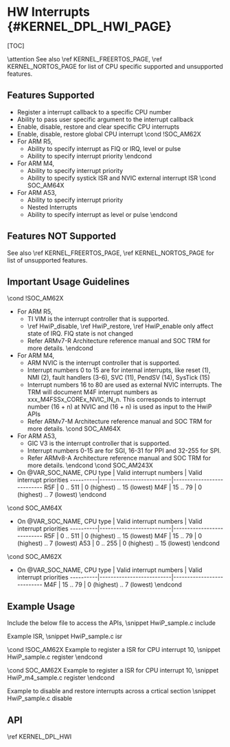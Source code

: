 # HW Interrupts {#KERNEL_DPL_HWI_PAGE}

[TOC]

\attention See also \ref KERNEL_FREERTOS_PAGE, \ref KERNEL_NORTOS_PAGE for list of CPU specific supported and unsupported features.

## Features Supported

- Register a interrupt callback to a specific CPU number
- Ability to pass user specific argument to the interrupt callback
- Enable, disable, restore and clear specific CPU interrupts
- Enable, disable, restore global CPU interrupt
\cond !SOC_AM62X
- For ARM R5,
  - Ability to specify interrupt as FIQ or IRQ, level or pulse
  - Ability to specify interrupt priority
\endcond
- For ARM M4,
  - Ability to specify interrupt priority
  - Ability to specify systick ISR and NVIC external interrupt ISR
\cond SOC_AM64X
- For ARM A53,
  - Ability to specify interrupt priority
  - Nested Interrupts
  - Ability to specify interrupt as level or pulse
\endcond

## Features NOT Supported

See also \ref KERNEL_FREERTOS_PAGE, \ref KERNEL_NORTOS_PAGE for list of unsupported features.

## Important Usage Guidelines

\cond !SOC_AM62X
- For ARM R5,
  - TI VIM is the interrupt controller that is supported.
  - \ref HwiP_disable, \ref HwiP_restore, \ref HwiP_enable only affect state of IRQ. FIQ state is not changed
  - Refer ARMv7-R Architecture reference manual and SOC TRM for more details.
\endcond
- For ARM M4,
  - ARM NVIC is the interrupt controller that is supported.
  - Interrupt numbers 0 to 15 are for internal interrupts,
    like reset (1), NMI (2), fault handlers (3-6), SVC (11), PendSV (14), SysTick (15)
  - Interrupt numbers 16 to 80 are used as external NVIC interrupts.
    The TRM will document M4F interrupt numbers as xxx_M4FSSx_COREx_NVIC_IN_n.
    This corresponds to interrupt number (16 + n) at NVIC and (16 + n) is used as input to the HwiP APIs
  - Refer ARMv7-M Architecture reference manual and SOC TRM for more details.
\cond SOC_AM64X
- For ARM A53,
  - GIC V3 is the interrupt controller that is supported.
  - Interrupt numbers 0-15 are for SGI, 16-31 for PPI and 32-255 for SPI.
  - Refer ARMv8-A Architecture reference manual and SOC TRM for more details.
\endcond
\cond SOC_AM243X
- On @VAR_SOC_NAME,
    CPU type  | Valid interrupt numbers  | Valid interrupt priorities
    ----------|--------------------------|---------------------------
    R5F       | 0  .. 511                | 0 (highest) .. 15 (lowest)
    M4F       | 15 ..  79                | 0 (highest) ..  7 (lowest)
\endcond

\cond SOC_AM64X
- On @VAR_SOC_NAME,
    CPU type  | Valid interrupt numbers  | Valid interrupt priorities
    ----------|--------------------------|---------------------------
    R5F       | 0  .. 511                | 0 (highest) .. 15 (lowest)
    M4F       | 15 ..  79                | 0 (highest) ..  7 (lowest)
    A53       | 0 ..  255                | 0 (highest) ..  15 (lowest)
\endcond

\cond SOC_AM62X
- On @VAR_SOC_NAME,
    CPU type  | Valid interrupt numbers  | Valid interrupt priorities
    ----------|--------------------------|---------------------------
    M4F       | 15 ..  79                | 0 (highest) ..  7 (lowest)
\endcond

## Example Usage

Include the below file to access the APIs,
\snippet HwiP_sample.c include

Example ISR,
\snippet HwiP_sample.c isr

\cond !SOC_AM62X
Example to register a ISR for CPU interrupt 10,
\snippet HwiP_sample.c register
\endcond

\cond SOC_AM62X
Example to register a ISR for CPU interrupt 10,
\snippet HwiP_m4_sample.c register
\endcond

Example to disable and restore interrupts across a crtical section
\snippet HwiP_sample.c disable

## API

\ref KERNEL_DPL_HWI